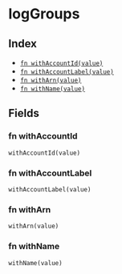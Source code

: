 # logGroups



## Index

* [`fn withAccountId(value)`](#fn-withaccountid)
* [`fn withAccountLabel(value)`](#fn-withaccountlabel)
* [`fn withArn(value)`](#fn-witharn)
* [`fn withName(value)`](#fn-withname)

## Fields

### fn withAccountId

```jsonnet
withAccountId(value)
```



### fn withAccountLabel

```jsonnet
withAccountLabel(value)
```



### fn withArn

```jsonnet
withArn(value)
```



### fn withName

```jsonnet
withName(value)
```


